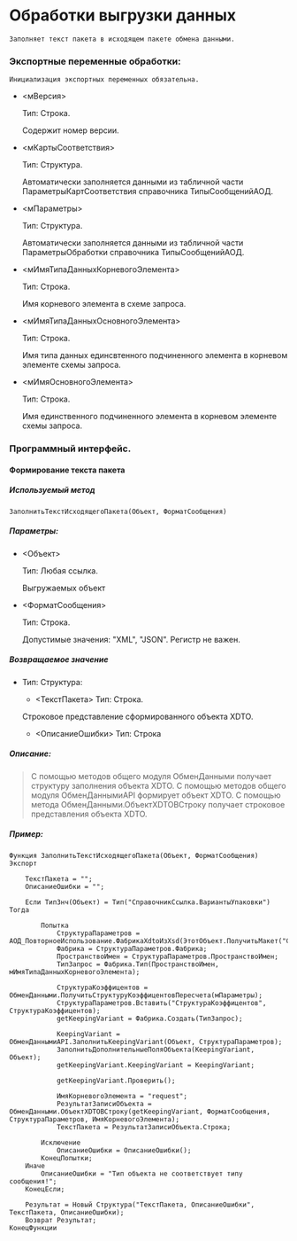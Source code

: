 	
# Обработки выгрузки данных
	
	Заполняет текст пакета в исходящем пакете обмена данными.
	
###	Экспортные переменные обработки:

	Инициализация экспортных переменных обязательна.

* <мВерсия>
	
	Тип: Строка.
	
	Содержит номер версии.
	
* <мКартыСоответствия>
	
	Тип: Структура.
	
	Автоматически заполняется данными из табличной части ПараметрыКартСоответствия справочника ТипыСообщенийАОД.
	
* <мПараметры>
	
	Тип: Структура.
	
	Автоматически заполняется данными из табличной части ПараметрыОбработки справочника ТипыСообщенийАОД.
	
* <мИмяТипаДанныхКорневогоЭлемента>
	
	Тип: Строка.
	
	Имя корневого элемента в схеме запроса.
	
*  <мИмяТипаДанныхОсновногоЭлемента>
	
	Тип: Строка.
	
	Имя типа данных единсвтенного подчиненного элемента в корневом элементе схемы запроса.
	
* <мИмяОсновногоЭлемента>
	
	Тип: Строка.
	
	Имя единственного подчиненного элемента в корневом элементе схемы запроса.
	
###	Программный интерфейс.

#### Формирование текста пакета
	
##### Используемый метод

```bsl	
ЗаполнитьТекстИсходящегоПакета(Объект, ФорматСообщения)
```

##### Параметры:

* <Объект>

	Тип: Любая ссылка.
	
	Выгружаемых объект
	
* <ФорматСообщения> 

	Тип: Строка.
	
	Допустимые значения: "XML", "JSON". Регистр не важен.

##### Возвращаемое значение

* Тип: Структура:

	* <ТекстПакета> Тип: Строка.

	Строковое представление сформированного объекта XDTO.
	
	* <ОписаниеОшибки> Тип: Строка

##### Описание:

>С помощью методов общего модуля ОбменДанными получает структуру заполнения объекта XDTO. С помощью методов общего модуля ОбменДаннымиAPI формирует объект XDTO. С помощью метода ОбменДанными.ОбъектXDTOВСтроку получает строковое представления объекта XDTO.
	
##### Пример:

```bsl
Функция ЗаполнитьТекстИсходящегоПакета(Объект, ФорматСообщения) Экспорт
	
	ТекстПакета = "";
	ОписаниеОшибки = "";
	
	Если ТипЗнч(Объект) = Тип("СправочникСсылка.ВариантыУпаковки") Тогда 
		
		Попытка
			СтруктураПараметров = АОД_ПовторноеИспользование.ФабрикаXdtoИзXsd(ЭтотОбъект.ПолучитьМакет("СхемаПакета").ПолучитьТекст());
			Фабрика = СтруктураПараметров.Фабрика;
			ПространствоИмен = СтруктураПараметров.ПространствоИмен;
			ТипЗапрос = Фабрика.Тип(ПространствоИмен, мИмяТипаДанныхКорневогоЭлемента);
			
			СтруктураКоэффицентов = ОбменДанными.ПолучитьСтруктуруКоэффицентовПересчета(мПараметры);
			СтруктураПараметров.Вставить("СтруктураКоэффицентов", СтруктураКоэффицентов);
			getKeepingVariant = Фабрика.Создать(ТипЗапрос);    
			
			KeepingVariant = ОбменДаннымиAPI.ЗаполнитьKeepingVariant(Объект, СтруктураПараметров);  
			ЗаполнитьДополнительныеПоляОбъекта(KeepingVariant, Объект);
			getKeepingVariant.KeepingVariant = KeepingVariant;
			
			getKeepingVariant.Проверить();
			
			ИмяКорневогоЭлемента = "request";
			РезультатЗаписиОбъекта = ОбменДанными.ОбъектXDTOВСтроку(getKeepingVariant, ФорматСообщения, СтруктураПараметров, ИмяКорневогоЭлемента); 
			ТекстПакета = РезультатЗаписиОбъекта.Строка;

		Исключение
			ОписаниеОшибки = ОписаниеОшибки();
		КонецПопытки;
	Иначе
		ОписаниеОшибки = "Тип объекта не соответствует типу сообщения!";
	КонецЕсли;
	
	Результат = Новый Структура("ТекстПакета, ОписаниеОшибки", ТекстПакета, ОписаниеОшибки);
	Возврат Результат;
КонецФункции
```


